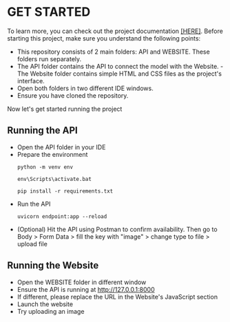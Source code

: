 # GET STARTED
To learn more, you can check out the project documentation [[HERE]](https://github.com/iqbalpurba26/BrainDiverseX-api/blob/main/ABOUT%20PROJECT.md). Before starting this project, make sure you understand the following points:

- This repository consists of 2 main folders: API and WEBSITE. These folders run separately.
- The API folder contains the API to connect the model with the Website. - The Website folder contains simple HTML and CSS files as the project's interface.
- Open both folders in two different IDE windows.
- Ensure you have cloned the repository.


Now let's get started running the project
## Running the API
- Open the API folder in your IDE
- Prepare the environment
    ```
    python -m venv env

    env\Scripts\activate.bat

    pip install -r requirements.txt    
    ```
- Run the API
    ```
    uvicorn endpoint:app --reload
    ```
- (Optional) Hit the API using Postman to confirm availability. Then go to Body > Form Data > fill the key with "image" > change type to file > upload file


## Running the Website
- Open the WEBSITE folder in different window
- Ensure the API is running at http://127.0.0.1:8000
- If different, please replace the URL in the Website's JavaScript section
- Launch the website
- Try uploading an image